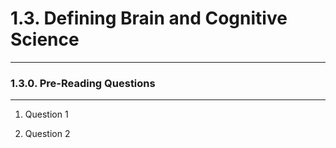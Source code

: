 # 1.3. Defining Brain and Cognitive Science

---
### 1.3.0. Pre-Reading Questions

---
1.  Question 1

2.  Question 2
